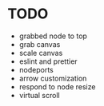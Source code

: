 # TODO

* grabbed node to top
* grab canvas
* scale canvas
* eslint and prettier
* nodeports
* arrow customization
* respond to node resize
* virtual scroll
